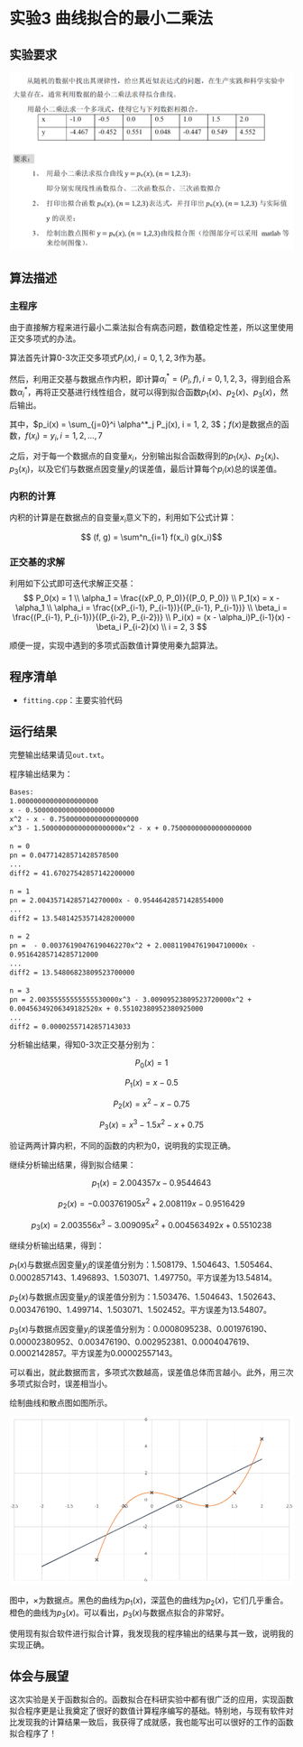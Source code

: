 #  实验3 曲线拟合的最小二乘法

## 实验要求

![req](req.png)

## 算法描述

### 主程序

由于直接解方程来进行最小二乘法拟合有病态问题，数值稳定性差，所以这里使用正交多项式的办法。

算法首先计算0-3次正交多项式$P_i(x), i = 0, 1, 2, 3$作为基。

然后，利用正交基与数据点作内积，即计算$\alpha^*_i = (P_i, f), i = 0, 1, 2, 3$，得到组合系数$\alpha^*_i$，再将正交基进行线性组合，就可以得到拟合函数$p_1(x)、p_2(x)、p_3(x)$，然后输出。

其中，$p_i(x) = \sum_{j=0}^i \alpha^*_j P_j(x), i = 1, 2, 3$；$f(x)$是数据点的函数，$f(x_i) = y_i, i = 1, 2, \dots, 7$

之后，对于每一个数据点的自变量$x_i$，分别输出拟合函数得到的$p_1(x_i)、p_2(x_i)、p_3(x_i)$，以及它们与数据点因变量$y_i$的误差值，最后计算每个$p_i(x)$总的误差值。

### 内积的计算

内积的计算是在数据点的自变量$x_i$意义下的，利用如下公式计算：

$$ (f, g) = \sum^n_{i=1} f(x_i) g(x_i)$$

### 正交基的求解

利用如下公式即可迭代求解正交基：
$$
P_0(x) = 1 \\
\alpha_1 = \frac{(xP_0, P_0)}{(P_0, P_0)} \\
P_1(x) = x - \alpha_1 \\
\alpha_i = \frac{(xP_{i-1}, P_{i-1})}{(P_{i-1}, P_{i-1})} \\
\beta_i = \frac{(P_{i-1}, P_{i-1})}{(P_{i-2}, P_{i-2})} \\
P_i(x) = (x - \alpha_i)P_{i-1}(x) - \beta_i P_{i-2}(x) \\
i = 2, 3
$$

顺便一提，实现中遇到的多项式函数值计算使用秦九韶算法。

## 程序清单

- `fitting.cpp`：主要实验代码

## 运行结果

完整输出结果请见`out.txt`。

程序输出结果为：

```
Bases:
1.00000000000000000000
x - 0.50000000000000000000
x^2 - x - 0.75000000000000000000
x^3 - 1.50000000000000000000x^2 - x + 0.75000000000000000000

n = 0
pn = 0.04771428571428578500
...
diff2 = 41.67027542857142200000

n = 1
pn = 2.00435714285714270000x - 0.95446428571428554000
...
diff2 = 13.54814253571428200000

n = 2
pn =  - 0.00376190476190462270x^2 + 2.00811904761904710000x - 0.95164285714285712000
...
diff2 = 13.54806823809523700000

n = 3
pn = 2.00355555555555530000x^3 - 3.00909523809523720000x^2 + 0.00456349206349182520x + 0.55102380952380925000
...
diff2 = 0.00002557142857143033
```

分析输出结果，得知0-3次正交基分别为：

$$P_0(x) = 1$$

$$P_1(x) = x - 0.5$$

$$P_2(x) = x^2 - x - 0.75$$

$$P_3(x) = x^3 - 1.5x^2 - x + 0.75$$

验证两两计算内积，不同的函数的内积为0，说明我的实现正确。

继续分析输出结果，得到拟合结果：

$$ p_1(x) = 2.004357x - 0.9544643 $$

$$ p_2(x) = -0.003761905x^2 + 2.008119x - 0.9516429 $$

$$ p_3(x) = 2.003556x^3 - 3.009095x^2 + 0.004563492x + 0.5510238 $$

继续分析输出结果，得到：

$p_1(x)$与数据点因变量$y_i$的误差值分别为：$1.508179$、$1.504643$、$1.505464$、$0.0002857143$、$1.496893$、$1.503071$、$1.497750$。平方误差为$13.54814$。

$p_2(x)$与数据点因变量$y_i$的误差值分别为：$1.503476$、$1.504643$、$1.502643$、$0.003476190$、$1.499714$、$1.503071$、$1.502452$。平方误差为$13.54807$。

$p_3(x)$与数据点因变量$y_i$的误差值分别为：$0.0008095238$、$0.001976190$、$0.00002380952$、$0.003476190$、$0.002952381$、$0.0004047619$、$0.0002142857$。平方误差为$0.00002557143$。

可以看出，就此数据而言，多项式次数越高，误差值总体而言越小。此外，用三次多项式拟合时，误差相当小。

绘制曲线和散点图如图所示。

![plot](plot.png)

图中，$\times$为数据点。黑色的曲线为$p_1(x)$，深蓝色的曲线为$p_2(x)$，它们几乎重合。橙色的曲线为$p_3(x)$。可以看出，$p_3(x)$与数据点拟合的非常好。

使用现有拟合软件进行拟合计算，我发现我的程序输出的结果与其一致，说明我的实现正确。

## 体会与展望

这次实验是关于函数拟合的。函数拟合在科研实验中都有很广泛的应用，实现函数拟合程序更是让我奠定了很好的数值计算程序编写的基础。特别地，与现有软件对比发现我的计算结果一致后，我获得了成就感，我也能写出可以很好的工作的函数拟合程序了！
